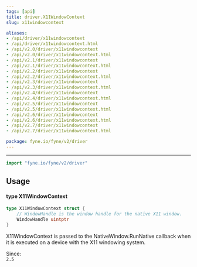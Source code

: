 ```yaml
---
tags: [api]
title: driver.X11WindowContext
slug: x11windowcontext

aliases:
- /api/driver/x11windowcontext
- /api/driver/x11windowcontext.html
- /api/v2.0/driver/x11windowcontext
- /api/v2.0/driver/x11windowcontext.html
- /api/v2.1/driver/x11windowcontext
- /api/v2.1/driver/x11windowcontext.html
- /api/v2.2/driver/x11windowcontext
- /api/v2.2/driver/x11windowcontext.html
- /api/v2.3/driver/x11windowcontext
- /api/v2.3/driver/x11windowcontext.html
- /api/v2.4/driver/x11windowcontext
- /api/v2.4/driver/x11windowcontext.html
- /api/v2.5/driver/x11windowcontext
- /api/v2.5/driver/x11windowcontext.html
- /api/v2.6/driver/x11windowcontext
- /api/v2.6/driver/x11windowcontext.html
- /api/v2.7/driver/x11windowcontext
- /api/v2.7/driver/x11windowcontext.html

package: fyne.io/fyne/v2/driver
---
```



---
```go
import "fyne.io/fyne/v2/driver"
```

## Usage

#### type X11WindowContext

```go
type X11WindowContext struct {
	// WindowHandle is the window handle for the native X11 window.
	WindowHandle uintptr
}
```

X11WindowContext is passed to the NativeWindow.RunNative callback when it is executed on a device with the X11 windowing system.


<div class="since">Since: <code>
2.5</code></div>

